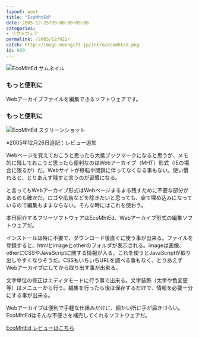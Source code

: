 ```yaml
---
layout: post
title: "EcoMhtEd"
date: 2005-12-25T09:00:00+09:00
categories:
- ソフトウェア
permalink: /2005/12/922/
catch: http://image.moongift.jp/intro/ecomhted.png
id: 939
---
```

 ![EcoMhtEd サムネイル](http://image.moongift.jp/intro/ecomhted.s.png "EcoMhtEd サムネイル")
  

### もっと便利に
  
Webアーカイブファイルを編集できるソフトウェアです。  
<!--more-->  

### もっと便利に
  

![EcoMhtEd スクリーンショット](http://image.moongift.jp/intro/ecomhted.png "EcoMhtEd スクリーンショット")

  

※2005年12月26日追記：レビュー追加

  

Webページを覚えておこうと思ったら大抵ブックマークになると思うが、メモ的に残しておこうと思ったら便利なのはWebアーカイブ（MHT）形式（IEの場合に限るが）だ。Webサイトが移転や閉鎖に伴ってなくなる事もない。使い慣れると、とりあえず残すと言うのが習慣になる。

  

と言ってもWebアーカイブ形式はWebページまるまる残すために不要な部分があるのも確かだ。ロゴや広告などを除きたいと思っても、全て埋め込みになっているので編集もままならない。そんな時にはこれを使おう。

  

本日紹介するフリーソフトウェアはEcoMhtEd、Webアーカイブ形式の編集ソフトウェアだ。

  

インストールは特に不要で、ダウンロード後直ぐに使う事が出来る。ファイルを登録すると、htmlとimageとotherのフォルダが表示される。imageは画像、otherにCSSやJavaScriptに関する情報が入る。これを使うとJavaScriptが取り出しやすくなりそうだ。CSSもいちいちURLを調べる事もなく、とりあえずWebアーカイブにしてから取り出す事が出来る。

  

文字単位の修正はエディタモードに行う事で出来る。文字装飾（太字や色変更等）はメニューから行う。編集を行ったら後は保存するだけで、情報を必要十分にする事が出来る。

  

Webアーカイブは便利で手軽な仕組みだけに、細かい所に手が届きづらい。EcoMhtEdはそんな不便さを補完してくれるソフトウェアだ。

  

[EcoMhtEd レビューはこちら](http://fw.moongift.jp/review/i-947.html)

